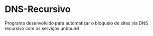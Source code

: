 # DNS-Recursivo
Programa desenvolvido para automatizar o bloqueio de sites via DNS recursivo com os serviços unbound
